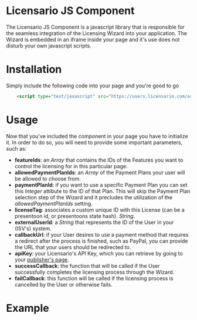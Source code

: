 # Licensario JS Component
The Licensario JS Component is a javascript library that is responsible for the seamless integration of the Licensing Wizard into your 
application. The Wizard is embedded in an iframe inside your page and it's use does not disturb your own javascript scripts.

# Installation
Simply include the following code into your page and you're good to go

```html
    <script type="text/javascript" src="https://users.licensario.com/assets/api/api.js"></script>
```

# Usage
Now that you've included the component in your page you have to initialize it. In order to do so, you will need to provide some important 
parameters, such as:

* **featureIds**: an *Array* that contains the IDs of the Features you want to control the licensing for in this particular page.
* **allowedPaymentPlanIds**: an *Array* of the Payment Plans your user will be allowed to choose from.
* **paymentPlanId**: if you want to use a specific Payment Plan you can set this *Integer* attibute to the ID of that Plan. This will skip 
the Payment Plan selection step of the Wizard and it precludes the utilization of the *allowedPaymentPlanIds* setting.
* **licenseTag**: associates a custom unique ID with this License (can be a presentoon id, or presentoons state hash). *String*.
* **externalUserId**: a *String* that represents the ID of the User in your (ISV's) system.
* **callbackUrl**: if your User desires to use a payment method that requires a redirect after the process is finished, such as PayPal, 
you can provide the URL that your users should be redirected to.
* **apiKey**: your Licensario's API Key, which you can retrieve by going to your [publisher's page](https://publishers.licensario.com).
* **successCallback**: the function that will be called if the User successfully completes the licensing process through the Wizard.
* **failCallback**: this function will be called if the licensing process is cancelled by the User or otherwise fails.

# Example
